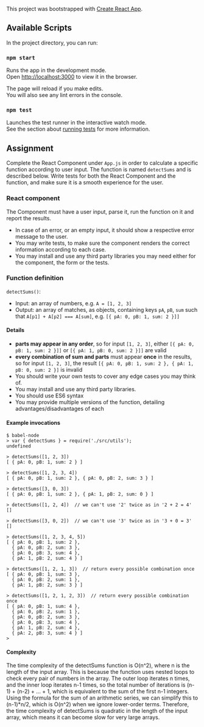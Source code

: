 This project was bootstrapped with [Create React App](https://github.com/facebook/create-react-app).

## Available Scripts

In the project directory, you can run:

### `npm start`

Runs the app in the development mode.<br>
Open [http://localhost:3000](http://localhost:3000) to view it in the browser.

The page will reload if you make edits.<br>
You will also see any lint errors in the console.

### `npm test`

Launches the test runner in the interactive watch mode.<br>
See the section about [running tests](https://facebook.github.io/create-react-app/docs/running-tests) for more information.

## Assignment

Complete the React Component under `App.js` in order to calculate a specific function according to user input. The function is named `detectSums` and is described below. Write tests for both the React Component and the function, and make sure it is a smooth experience for the user.

### React component

The Component must have a user input, parse it, run the function on it and report the results.

 - In case of an error, or an empty input, it should show a respective error message to the user.
 - You may write tests, to make sure the component renders the correct information according to each case.
 - You may install and use any third party libraries you may need either for the component, the form or the tests.


### Function definition

`detectSums()`:

 - Input: an array of numbers, e.g. `A = [1, 2, 3]`
 - Output: an array of matches, as objects, containing keys `pA`, `pB`, `sum` such that `A[p1] + A[p2] === A[sum]`, e.g. `[{ pA: 0, pB: 1, sum: 2 }]]`


#### Details

- __parts may appear in any order__, so for input `[1, 2, 3]`, either `[{ pA: 0, pB: 1, sum: 2 }]]` or `[{ pA: 1, pB: 0, sum: 2 }]]` are valid
- __every combination of sum and parts__ must appear __once__ in the results, so for input `[1, 2, 3]`, the result `[{ pA: 0, pB: 1, sum: 2 }, { pA: 1, pB: 0, sum: 2 }]` is invalid
- You should write your own tests to cover any edge cases you may think of.
- You may install and use any third party libraries.
- You should use ES6 syntax
- You may provide multiple versions of the function, detailing advantages/disadvantages of each


#### Example invocations

```
$ babel-node
> var { detectSums } = require('./src/utils');
undefined

> detectSums([1, 2, 3])
[ { pA: 0, pB: 1, sum: 2 } ]

> detectSums([1, 2, 3, 4])
[ { pA: 0, pB: 1, sum: 2 }, { pA: 0, pB: 2, sum: 3 } ]

> detectSums([3, 0, 3])
[ { pA: 0, pB: 1, sum: 2 }, { pA: 1, pB: 2, sum: 0 } ]

> detectSums([1, 2, 4])  // we can't use '2' twice as in '2 + 2 = 4'
[]

> detectSums([3, 0, 2])  // we can't use '3' twice as in '3 + 0 = 3'
[]

> detectSums([1, 2, 3, 4, 5])
[ { pA: 0, pB: 1, sum: 2 },
  { pA: 0, pB: 2, sum: 3 },
  { pA: 0, pB: 3, sum: 4 },
  { pA: 1, pB: 2, sum: 4 } ]

> detectSums([1, 2, 1, 3])  // return every possible combination once
[ { pA: 0, pB: 1, sum: 3 },
  { pA: 0, pB: 2, sum: 1 },
  { pA: 1, pB: 2, sum: 3 } ]

> detectSums([1, 2, 1, 2, 3])  // return every possible combination once
[ { pA: 0, pB: 1, sum: 4 },
  { pA: 0, pB: 2, sum: 1 },
  { pA: 0, pB: 2, sum: 3 },
  { pA: 0, pB: 3, sum: 4 },
  { pA: 1, pB: 2, sum: 4 },
  { pA: 2, pB: 3, sum: 4 } ]
>
```


#### Complexity
The time complexity of the detectSums function is O(n^2), where n is the length of the input array. This is because the function uses nested loops to check every pair of numbers in the array. The outer loop iterates n times, and the inner loop iterates n-1 times, so the total number of iterations is (n-1) + (n-2) + ... + 1, which is equivalent to the sum of the first n-1 integers. Using the formula for the sum of an arithmetic series, we can simplify this to (n-1)*n/2, which is O(n^2) when we ignore lower-order terms. Therefore, the time complexity of detectSums is quadratic in the length of the input array, which means it can become slow for very large arrays.
